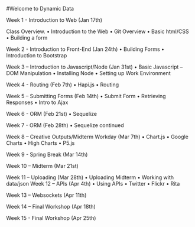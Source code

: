 #Welcome to Dynamic Data

Week 1 - Introduction to Web (Jan 17th)

Class Overview. 
•	Introduction to the Web
•	Git Overview
•	Basic html/CSS
•	Building a form


Week 2 - Introduction to Front-End (Jan 24th)
•	Building Forms
•	Introduction to Bootstrap


Week 3 – Introduction to Javascript/Node (Jan 31st)
•	Basic Javascript – DOM Manipulation
•	Installing Node
•	Setting up Work Environment


Week 4 - Routing (Feb 7th)
•	Hapi.js
•	Routing


Week 5 – Submitting Forms (Feb 14th)
•	Submit Form
•	Retrieving Responses
•	Intro to Ajax

Week 6 - ORM (Feb 21st)
•	Sequelize

Week 7 - ORM (Feb 28th)
•	Sequelize continued

Week 8 – Creative Outputs/Midterm Workday (Mar 7th)
•	Chart.js
•	Google Charts
•	High Charts
•	P5.js

Week 9 - Spring Break (Mar 14th)

Week 10 – Midterm (Mar 21st)


Week 11 – Uploading (Mar 28th)
•	Uploading Midterm
•	Working with data/json
Week 12 – APIs (Apr 4th)
•	Using APIs
•	Twitter
•	Flickr
•	Rita

Week 13 – Websockets (Apr 11th)
	

Week 14 – Final Workshop (Apr 18th)


Week 15 - Final Workshop (Apr 25th)
